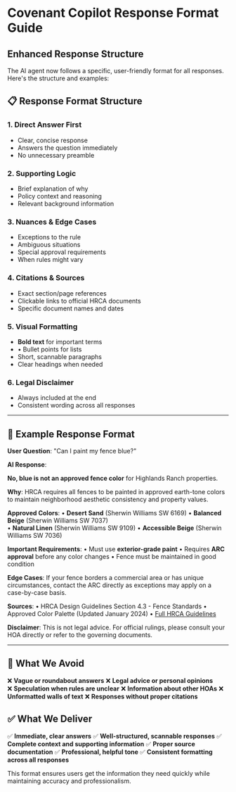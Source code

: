 # Covenant Copilot Response Format Guide

## Enhanced Response Structure

The AI agent now follows a specific, user-friendly format for all responses. Here's the structure and examples:

## 📋 Response Format Structure

### 1. **Direct Answer First**
- Clear, concise response
- Answers the question immediately
- No unnecessary preamble

### 2. **Supporting Logic** 
- Brief explanation of why
- Policy context and reasoning
- Relevant background information

### 3. **Nuances & Edge Cases**
- Exceptions to the rule
- Ambiguous situations
- Special approval requirements
- When rules might vary

### 4. **Citations & Sources**
- Exact section/page references
- Clickable links to official HRCA documents
- Specific document names and dates

### 5. **Visual Formatting**
- **Bold text** for important terms
- • Bullet points for lists
- Short, scannable paragraphs
- Clear headings when needed

### 6. **Legal Disclaimer**
- Always included at the end
- Consistent wording across all responses

---

## 🎯 Example Response Format

**User Question**: "Can I paint my fence blue?"

**AI Response**:

**No, blue is not an approved fence color** for Highlands Ranch properties.

**Why**: HRCA requires all fences to be painted in approved earth-tone colors to maintain neighborhood aesthetic consistency and property values.

**Approved Colors**:
• **Desert Sand** (Sherwin Williams SW 6169)
• **Balanced Beige** (Sherwin Williams SW 7037)  
• **Natural Linen** (Sherwin Williams SW 9109)
• **Accessible Beige** (Sherwin Williams SW 7036)

**Important Requirements**:
• Must use **exterior-grade paint**
• Requires **ARC approval** before any color changes
• Fence must be maintained in good condition

**Edge Cases**:
If your fence borders a commercial area or has unique circumstances, contact the ARC directly as exceptions may apply on a case-by-case basis.

**Sources**: 
• HRCA Design Guidelines Section 4.3 - Fence Standards
• Approved Color Palette (Updated January 2024)
• [Full HRCA Guidelines](https://example.com/hrca-guidelines)

**Disclaimer**: This is not legal advice. For official rulings, please consult your HOA directly or refer to the governing documents.

---

## 🚫 What We Avoid

❌ **Vague or roundabout answers**
❌ **Legal advice or personal opinions**  
❌ **Speculation when rules are unclear**
❌ **Information about other HOAs**
❌ **Unformatted walls of text**
❌ **Responses without proper citations**

## ✅ What We Deliver

✅ **Immediate, clear answers**
✅ **Well-structured, scannable responses**
✅ **Complete context and supporting information**
✅ **Proper source documentation**
✅ **Professional, helpful tone**
✅ **Consistent formatting across all responses**

This format ensures users get the information they need quickly while maintaining accuracy and professionalism.